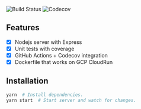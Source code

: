 ![Build Status](https://github.com/ChrisAntaki/nodejs-server-template/workflows/CI/badge.svg)
![Codecov](https://codecov.io/gh/ChrisAntaki/nodejs-server-template/branch/main/graph/badge.svg)

## Features

- [x] Nodejs server with Express
- [x] Unit tests with coverage
- [x] GitHub Actions + Codecov integration
- [x] Dockerfile that works on GCP CloudRun

## Installation

```sh
yarn  # Install dependencies.
yarn start  # Start server and watch for changes.
```
